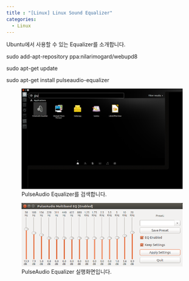 ```yaml
---
title : "[Linux] Linux Sound Equalizer"
categories:
  - Linux
---
```

Ubuntu에서 사용할 수 있는 Equalizer를 소개합니다.



sudo add-apt-repository ppa:nilarimogard/webupd8

sudo apt-get update

sudo apt-get install pulseaudio-equalizer

<figure>
  <img src="/assets/images/2018-10-06-Linux_Equalizer/search.png">
  <figcaption>PulseAudio Equalizer를 검색합니다.</figcaption>
</figure>

<figure>
  <img src="/assets/images/2018-10-06-Linux_Equalizer/pulseaudio.png">
  <figcaption>PulseAudio Equalizer 실행화면입니다.</figcaption>
</figure>

